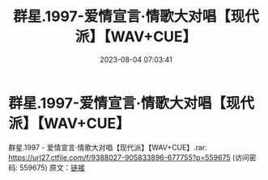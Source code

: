 ﻿---
title: 群星.1997-爱情宣言·情歌大对唱【现代派】【WAV+CUE】
date: 2023-08-04 07:03:41
categories: WAV车载音乐、镜像
tags: 华语中文
---
# 群星.1997-爱情宣言·情歌大对唱【现代派】【WAV+CUE】

群星.1997 - 爱情宣言·情歌大对唱【现代派】【WAV+CUE】.rar:
https://url27.ctfile.com/f/9388027-905833896-677755?p=559675
(访问密码: 559675)
原文：[链接](https://blog.sina.com.cn/s/blog_1647c7e76010312yk.html)